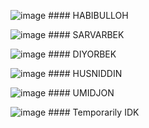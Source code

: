 ![image](https://github.com/Akaikumogo/TeamWork_2/assets/98486553/3ede8462-a436-4bcc-a12a-8504611114f2) #### HABIBULLOH 

![image](https://github.com/Akaikumogo/TeamWork_2/assets/98486553/c5b182ff-b1dc-4211-bd14-d42777bed0c6) #### SARVARBEK

![image](https://github.com/Akaikumogo/TeamWork_2/assets/98486553/e45c20a2-d2b8-46f3-a032-a6062005fb21) #### DIYORBEK

![image](https://github.com/Akaikumogo/TeamWork_2/assets/98486553/3c1abe69-8ed6-4cb0-bab7-003210907c50) #### HUSNIDDIN

![image](https://github.com/Akaikumogo/TeamWork_2/assets/98486553/aafbc463-4dff-4dcb-9c80-4ba8977e3dba) #### UMIDJON

![image](https://github.com/Akaikumogo/TeamWork_2/assets/98486553/a7ae3c6a-ef38-431e-84cd-9f19c2631d59) #### Temporarily IDK






